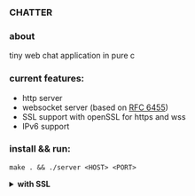 ### CHATTER

### about
tiny web chat application in pure c

### current features:
- http server
- websocket server (based on [RFC 6455](https://www.rfc-editor.org/rfc/rfc6455))
- SSL support with openSSL for https and wss
- IPv6 support

### install && run:
```shell
make . && ./server <HOST> <PORT>
```
<details><summary><b>with SSL</b></summary>
  
1. generate private key:
```shell
openssl genrsa -out key.pem 2048
```
2. create a CSR
```shell
openssl req -new -key key.pem -out csr
```
3. create a self-signed certificate
```shell
openssl x509 -req -in csr -signkey key.pem -out cert.pem -days 365
```
4. use `--SSL` option to enable https and wss




